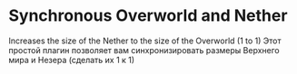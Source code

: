 # Synchronous Overworld and Nether

Increases the size of the Nether to the size of the Overworld (1 to 1)
Этот простой плагин позволяет вам синхронизировать размеры Верхнего мира и Незера (сделать их 1 к 1)
